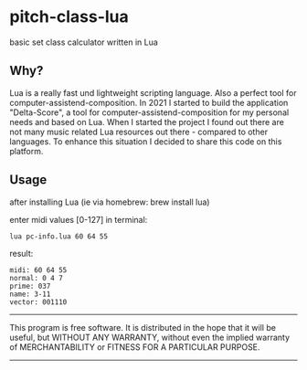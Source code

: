 # **pitch-class-lua**
basic set class calculator written in Lua

## Why?

Lua is a really fast und lightweight scripting language. Also a perfect tool for computer-assistend-composition. In 2021 I started to build the application "Delta-Score", a tool for computer-assistend-composition for my personal needs and based on Lua. When I started the project I found out there are not many music related Lua resources out there - compared to other languages. To enhance this situation I decided to share this code on this platform.   

## Usage

after installing Lua (ie via homebrew: brew install lua)

enter midi values [0-127] in terminal: 
```
lua pc-info.lua 60 64 55
```
result:
```
midi: 60 64 55
normal: 0 4 7
prime: 037
name: 3-11
vector: 001110
```
*************
This program is free software. It is distributed in the hope that it will be useful, but WITHOUT ANY WARRANTY, without even the implied warranty of MERCHANTABILITY or FITNESS FOR A PARTICULAR PURPOSE. 
*************
